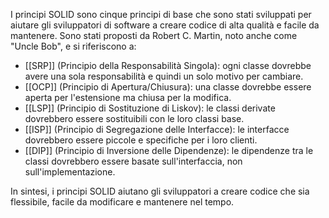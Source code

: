 I principi SOLID sono cinque principi di base che sono stati sviluppati per aiutare gli sviluppatori di software a creare codice di alta qualità e facile da mantenere. Sono stati proposti da Robert C. Martin, noto anche come "Uncle Bob", e si riferiscono a:

-   [[SRP]] (Principio della Responsabilità Singola): ogni classe dovrebbe avere una sola responsabilità e quindi un solo motivo per cambiare.
-   [[OCP]] (Principio di Apertura/Chiusura): una classe dovrebbe essere aperta per l'estensione ma chiusa per la modifica.
-   [[LSP]] (Principio di Sostituzione di Liskov): le classi derivate dovrebbero essere sostituibili con le loro classi base.
-  [[ISP]] (Principio di Segregazione delle Interfacce): le interfacce dovrebbero essere piccole e specifiche per i loro clienti.
-   [[DIP]] (Principio di Inversione delle Dipendenze): le dipendenze tra le classi dovrebbero essere basate sull'interfaccia, non sull'implementazione.

In sintesi, i principi SOLID aiutano gli sviluppatori a creare codice che sia flessibile, facile da modificare e mantenere nel tempo.


